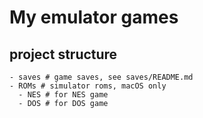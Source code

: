 # My emulator games

## project structure

```
- saves # game saves, see saves/README.md
- ROMs # simulator roms, macOS only
  - NES # for NES game
  - DOS # for DOS game
```
